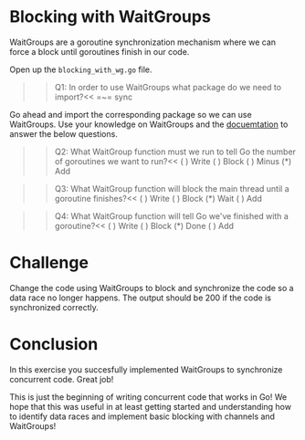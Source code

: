 # Blocking with WaitGroups
WaitGroups are a goroutine synchronization mechanism where we can force a block until goroutines finish in our code.

Open up the `blocking_with_wg.go` file.

>>Q1: In order to use WaitGroups what package do we need to import?<<
=~= sync


Go ahead and import the corresponding package so we can use WaitGroups. Use your knowledge on WaitGroups and the [docuemtation](https://golang.org/pkg/sync/) to answer the below questions.

>>Q2: What WaitGroup function must we run to tell Go the number of goroutines we want to run?<<
( ) Write
( ) Block
( ) Minus
(*) Add

>>Q3: What WaitGroup function will block the main thread until a goroutine finishes?<<
( ) Write
( ) Block
(*) Wait
( ) Add

>>Q4: What WaitGroup function will tell Go we've finished with a goroutine?<<
( ) Write
( ) Block
(*) Done
( ) Add


# Challenge
Change the code using WaitGroups to block and synchronize the code so a data race no longer happens. The output should be 200 if the code is synchronized correctly. 

# Conclusion
In this exercise you succesfully implemented WaitGroups to synchronize concurrent code. Great job!

This is just the beginning of writing concurrent code that works in Go! We hope that this was useful in at least getting started and understanding how to identify data races and implement basic blocking with channels and WaitGroups!